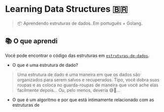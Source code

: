 # Learning Data Structures :brazil:

> 📦 Aprendendo estruturas de dados. Em português + Golang.

## 📚 O que aprendi

Você pode encontrar o código das estruturas em [`estruturas-de-dados`](estruturas-de-dados/).

- O que é uma estrutura de dado?

> Uma estrutura de dado é uma maneira em que os dados são organizados para serem salvos e recuperados. Tipo, você dobra suas roupas e as coloca no guarda-roupas de maneira que você ache elas facilmente depois... Ou, pelo menos, deveria 😅🤭...

- O que é um algoritmo e por que está intimamente relacionado com as estruturas de

